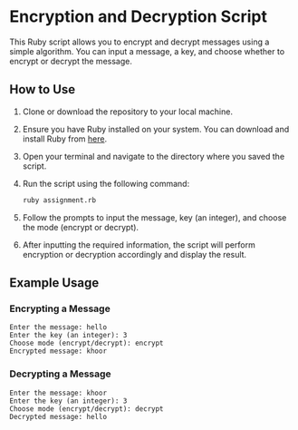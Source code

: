 
# Encryption and Decryption Script

This Ruby script allows you to encrypt and decrypt messages using a simple algorithm. You can input a message, a key, and choose whether to encrypt or decrypt the message.

## How to Use

1. Clone or download the repository to your local machine.

2. Ensure you have Ruby installed on your system. You can download and install Ruby from [here](https://www.ruby-lang.org/en/downloads/).

3. Open your terminal and navigate to the directory where you saved the script.

4. Run the script using the following command:

    ```bash
    ruby assignment.rb
    ```

5. Follow the prompts to input the message, key (an integer), and choose the mode (encrypt or decrypt).

6. After inputting the required information, the script will perform encryption or decryption accordingly and display the result.

## Example Usage

### Encrypting a Message

```plaintext
Enter the message: hello
Enter the key (an integer): 3
Choose mode (encrypt/decrypt): encrypt
Encrypted message: khoor
```

### Decrypting a Message

```plaintext
Enter the message: khoor
Enter the key (an integer): 3
Choose mode (encrypt/decrypt): decrypt
Decrypted message: hello
```
